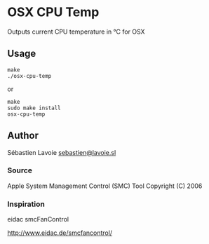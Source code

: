 # OSX CPU Temp

Outputs current CPU temperature in °C for OSX

## Usage 

```
make
./osx-cpu-temp
```

or

```
make
sudo make install
osx-cpu-temp
```

## Author 

Sébastien Lavoie <sebastien@lavoie.sl>

### Source 

Apple System Management Control (SMC) Tool 
Copyright (C) 2006

### Inspiration 

eidac smcFanControl

http://www.eidac.de/smcfancontrol/
